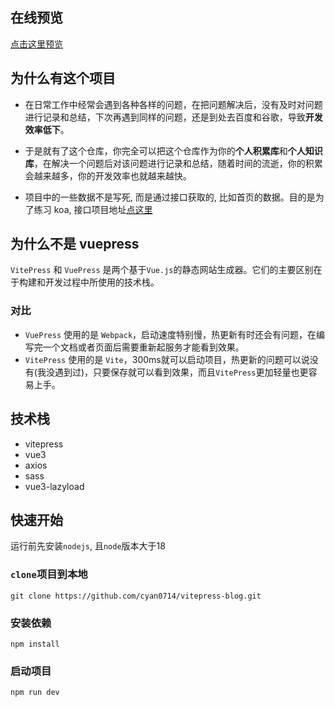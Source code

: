 ## 在线预览
[点击这里预览](http://1.12.218.227)

## 为什么有这个项目

- 在日常工作中经常会遇到各种各样的问题，在把问题解决后，没有及时对问题进行记录和总结，下次再遇到同样的问题，还是到处去百度和谷歌，导致**开发效率低下**。

- 于是就有了这个仓库，你完全可以把这个仓库作为你的**个人积累库**和**个人知识库**，在解决一个问题后对该问题进行记录和总结，随着时间的流逝，你的积累会越来越多，你的开发效率也就越来越快。

- 项目中的一些数据不是写死, 而是通过接口获取的, 比如首页的数据。目的是为了练习 koa, 接口项目地址[点这里](https://github.com/cyan0714/koa-vitepress-blog-server)

## 为什么不是 vuepress

`VitePress` 和 `VuePress` 是两个基于`Vue.js`的静态网站生成器。它们的主要区别在于构建和开发过程中所使用的技术栈。
### 对比
- `VuePress` 使用的是 `Webpack`，启动速度特别慢，热更新有时还会有问题，在编写完一个文档或者页面后需要重新起服务才能看到效果。
- `VitePress` 使用的是 `Vite`，300ms就可以启动项目，热更新的问题可以说没有(我没遇到过)，只要保存就可以看到效果，而且`VitePress`更加轻量也更容易上手。

## 技术栈
- vitepress
- vue3
- axios
- sass
- vue3-lazyload

## 快速开始

运行前先安装`nodejs`, 且`node`版本大于18

### `clone`项目到本地

```shell
git clone https://github.com/cyan0714/vitepress-blog.git
```

### 安装依赖
```shell
npm install
```

### 启动项目
```shell
npm run dev
```